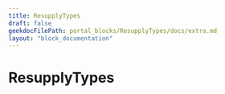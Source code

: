 ```yaml
---
title: ResupplyTypes
draft: false
geekdocFilePath: portal_blocks/ResupplyTypes/docs/extra.md
layout: "block_documentation"
---
```

# ResupplyTypes